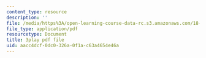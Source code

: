 ```yaml
---
content_type: resource
description: ''
file: /media/https%3A/open-learning-course-data-rc.s3.amazonaws.com/18-01sc-single-variable-calculus-fall-2010/aacc4dcf0dc0326a0f1ac63a4654e46a_R9a_NHXrBcg.pdf
file_type: application/pdf
resourcetype: Document
title: 3play pdf file
uid: aacc4dcf-0dc0-326a-0f1a-c63a4654e46a
---
```


